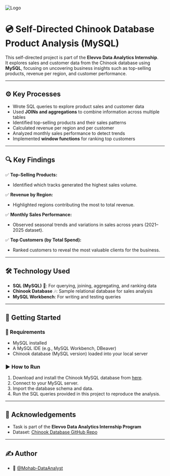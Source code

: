 ![Logo](https://www.accesscreative.ac.uk/wp-content/uploads/2024/05/DJ-mixing-on-the-decks-1-1024x683.jpg)

# 💿 Self-Directed Chinook Database Product Analysis (MySQL)

This self-directed project is part of the **Elevvo Data Analytics Internship**.  
It explores sales and customer data from the Chinook database using **MySQL**, focusing on uncovering business insights such as top-selling products, revenue per region, and customer performance.

---

## ⚙️ Key Processes

- Wrote SQL queries to explore product sales and customer data  
- Used **JOINs and aggregations** to combine information across multiple tables  
- Identified top-selling products and their sales patterns  
- Calculated revenue per region and per customer  
- Analyzed monthly sales performance to detect trends  
- Implemented **window functions** for ranking top customers  

---

## 🔍 Key Findings

✅ **Top-Selling Products:**  
- Identified which tracks generated the highest sales volume.  

✅ **Revenue by Region:**  
- Highlighted regions contributing the most to total revenue.  

✅ **Monthly Sales Performance:**  
- Observed seasonal trends and variations in sales across years (2021–2025 dataset).  

✅ **Top Customers (by Total Spend):**  
- Ranked customers to reveal the most valuable clients for the business.  

---

## 🛠️ Technology Used

- **SQL (MySQL)** 🐬: For querying, joining, aggregating, and ranking data  
- **Chinook Database** 🎶: Sample relational database for sales analysis  
- **MySQL Workbench**: For writing and testing queries  

---

## 📌 Getting Started

### 🔧 Requirements  
- MySQL installed  
- A MySQL IDE (e.g., MySQL Workbench, DBeaver)  
- Chinook database (MySQL version) loaded into your local server  

### ▶️ How to Run  
1. Download and install the Chinook MySQL database from [here](https://github.com/lerocha/chinook-database).  
2. Connect to your MySQL server.  
3. Import the database schema and data.  
4. Run the SQL queries provided in this project to reproduce the analysis.  

---

## 📎 Acknowledgements

- Task is part of the **Elevvo Data Analytics Internship Program**  
- Dataset: [Chinook Database GitHub Repo](https://github.com/lerocha/chinook-database)  

---

## ✍️ Author
- 👤 [@Mohab-DataAnalyst](https://github.com/Mohab-DataAnalyst)  
